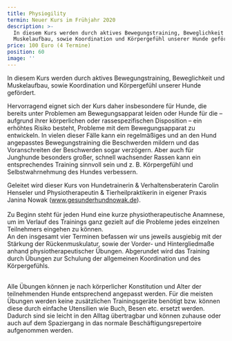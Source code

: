 ```yaml
---
title: Physiogility
termin: Neuer Kurs im Frühjahr 2020
description: >-
  In diesem Kurs werden durch aktives Bewegungstraining, Beweglichkeit und
  Muskelaufbau, sowie Koordination und Körpergefühl unserer Hunde gefördert. 
price: 100 Euro (4 Termine)
position: 60
image: ''
---
```

In diesem Kurs werden durch aktives Bewegungstraining, Beweglichkeit und Muskelaufbau, sowie Koordination und Körpergefühl unserer Hunde gefördert. 

Hervorragend eignet sich der Kurs daher insbesondere für Hunde, die bereits unter Problemen am Bewegungsapparat leiden oder Hunde für die – aufgrund ihrer körperlichen oder rassespezifischen Disposition – ein erhöhtes Risiko besteht, Probleme mit dem Bewegungsapparat zu entwickeln. In vielen dieser Fälle kann ein regelmäßiges und an den Hund angepasstes Bewegungstraining die Beschwerden mildern und das Voranschreiten der Beschwerden sogar verzögern. Aber auch für Junghunde besonders großer, schnell wachsender Rassen kann ein entsprechendes Training sinnvoll sein und z. B. Körpergefühl und Selbstwahrnehmung des Hundes verbessern.

Geleitet wird dieser Kurs von Hundetrainerin & Verhaltensberaterin Carolin Henseler und Physiotherapeutin & Tierheilpraktikerin in eigener Praxis Janina Nowak (www.gesunderhundnowak.de).\
\
Zu Beginn steht für jeden Hund eine kurze physiotherapeutische Anamnese, um im Verlauf des Trainings ganz gezielt auf die Probleme jedes einzelnen Teilnehmers eingehen zu können. \
An den insgesamt vier Terminen befassen wir uns jeweils ausgiebig mit der Stärkung der Rückenmuskulatur, sowie der Vorder- und Hintergliedmaße anhand physiotherapeutischer Übungen. Abgerundet wird das Training durch Übungen zur Schulung der allgemeinen Koordination und des Körpergefühls. 

\
Alle Übungen können je nach körperlicher Konstitution und Alter der teilnehmenden Hunde entsprechend angepasst werden. Für die meisten Übungen werden keine zusätzlichen Trainingsgeräte benötigt bzw. können diese durch einfache Utensilien wie Buch, Besen etc. ersetzt werden. Dadurch sind sie leicht in den Alltag übertragbar und können zuhause oder auch auf dem Spaziergang in das normale Beschäftigungsrepertoire aufgenommen werden.
